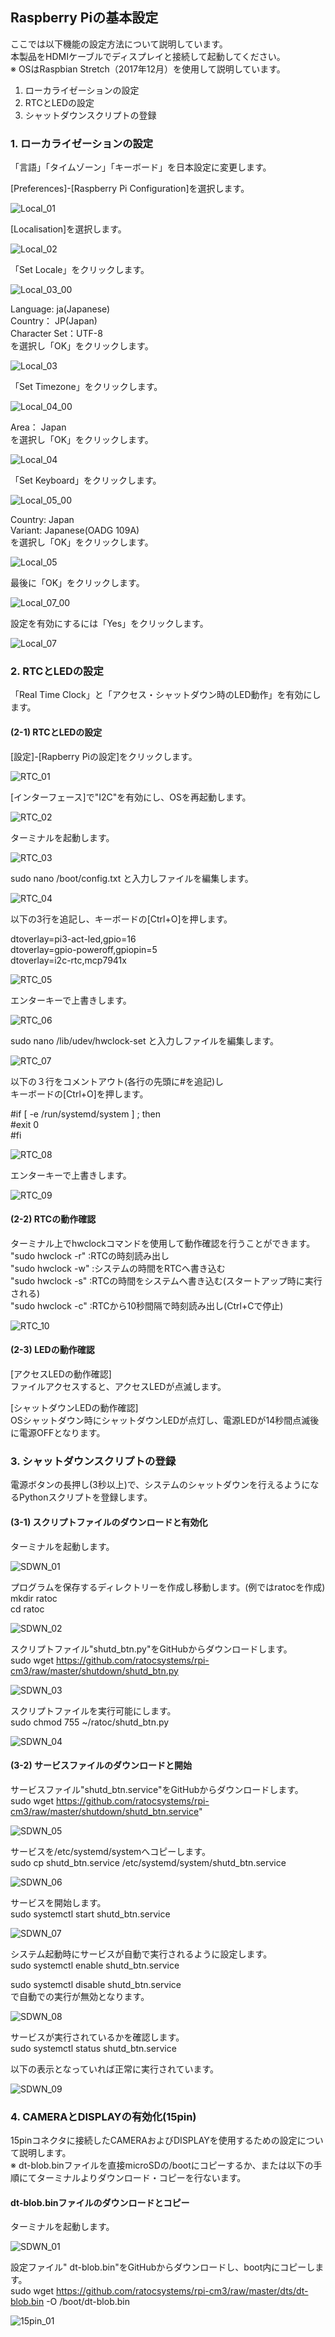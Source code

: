 ## Raspberry Piの基本設定  
ここでは以下機能の設定方法について説明しています。  
本製品をHDMIケーブルでディスプレイと接続して起動してください。  
※ OSはRaspbian Stretch（2017年12月）を使用して説明しています。

1) ローカライゼーションの設定  
2) RTCとLEDの設定  
3) シャットダウンスクリプトの登録   


### 1. ローカライゼーションの設定  
「言語」「タイムゾーン」「キーボード」を日本設定に変更します。  

[Preferences]-[Raspberry Pi Configuration]を選択します。

![Local_01](/Image/Raspbian_pic/Local_01.png)

[Localisation]を選択します。

![Local_02](/Image/Raspbian_pic/Local_02.png)

「Set Locale」をクリックします。

![Local_03_00](/Image/Raspbian_pic/Local_03_00.png)

Language: ja(Japanese)  
Country： JP(Japan)  
Character Set：UTF-8  
を選択し「OK」をクリックします。

![Local_03](/Image/Raspbian_pic/Local_03.png)

「Set Timezone」をクリックします。

![Local_04_00](/Image/Raspbian_pic/Local_04_00.png)

Area： Japan  
を選択し「OK」をクリックします。

![Local_04](/Image/Raspbian_pic/Local_04.png)

「Set Keyboard」をクリックします。

![Local_05_00](/Image/Raspbian_pic/Local_05_00.png)

Country: Japan  
Variant: Japanese(OADG 109A)  
を選択し「OK」をクリックします。

![Local_05](/Image/Raspbian_pic/Local_05.png)

最後に「OK」をクリックします。

![Local_07_00](/Image/Raspbian_pic/Local_07_00.png)

設定を有効にするには「Yes」をクリックします。

![Local_07](/Image/Raspbian_pic/Local_07.png)

  
### 2. RTCとLEDの設定  
「Real Time Clock」と「アクセス・シャットダウン時のLED動作」を有効にします。

#### (2-1) RTCとLEDの設定  

[設定]-[Rapberry Piの設定]をクリックします。  

![RTC_01](/Image/RTC_LED_pic/RTC_01.png)

[インターフェース]で"I2C"を有効にし、OSを再起動します。

![RTC_02](/Image/RTC_LED_pic/RTC_02.png)

ターミナルを起動します。

![RTC_03](/Image/RTC_LED_pic/RTC_03.png)

sudo nano /boot/config.txt と入力しファイルを編集します。

![RTC_04](/Image/RTC_LED_pic/RTC_04.png)

以下の3行を追記し、キーボードの[Ctrl+O]を押します。

dtoverlay=pi3-act-led,gpio=16  
dtoverlay=gpio-poweroff,gpiopin=5  
dtoverlay=i2c-rtc,mcp7941x 

![RTC_05](/Image/RTC_LED_pic/RTC_05.png)

エンターキーで上書きします。  

![RTC_06](/Image/RTC_LED_pic/RTC_06.png)

sudo nano /lib/udev/hwclock-set と入力しファイルを編集します。

![RTC_07](/Image/RTC_LED_pic/RTC_07.png)

以下の３行をコメントアウト(各行の先頭に#を追記)し  
キーボードの[Ctrl+O]を押します。

#if [ -e /run/systemd/system ] ; then  
#exit 0  
#fi  

![RTC_08](/Image/RTC_LED_pic/RTC_08.png)

エンターキーで上書きします。  

![RTC_09](/Image/RTC_LED_pic/RTC_09.png)


#### (2-2) RTCの動作確認  

ターミナル上でhwclockコマンドを使用して動作確認を行うことができます。  
"sudo hwclock -r" :RTCの時刻読み出し  
"sudo hwclock -w" :システムの時間をRTCへ書き込む  
"sudo hwclock -s" :RTCの時間をシステムへ書き込む(スタートアップ時に実行される)  
"sudo hwclock -c" :RTCから10秒間隔で時刻読み出し(Ctrl+Cで停止)

![RTC_10](/Image/RTC_LED_pic/RTC_10.png)


#### (2-3) LEDの動作確認  

[アクセスLEDの動作確認]  
ファイルアクセスすると、アクセスLEDが点滅します。

[シャットダウンLEDの動作確認]  
OSシャットダウン時にシャットダウンLEDが点灯し、電源LEDが14秒間点滅後に電源OFFとなります。

### 3. シャットダウンスクリプトの登録  

電源ボタンの長押し(3秒以上)で、システムのシャットダウンを行えるようになるPythonスクリプトを登録します。  

#### (3-1) スクリプトファイルのダウンロードと有効化  

ターミナルを起動します。

![SDWN_01](/Image/SDWN_pic/SDWN_01.png)

プログラムを保存するディレクトリーを作成し移動します。(例ではratocを作成)  
mkdir ratoc  
cd ratoc  

![SDWN_02](/Image/SDWN_pic/SDWN_02.png)

スクリプトファイル"shutd_btn.py"をGitHubからダウンロードします。  
sudo wget https://github.com/ratocsystems/rpi-cm3/raw/master/shutdown/shutd_btn.py

![SDWN_03](/Image/SDWN_pic/SDWN_03.png)

スクリプトファイルを実行可能にします。  
sudo chmod 755 ~/ratoc/shutd_btn.py

![SDWN_04](/Image/SDWN_pic/SDWN_04.png)

#### (3-2) サービスファイルのダウンロードと開始  

サービスファイル"shutd_btn.service"をGitHubからダウンロードします。  
sudo wget https://github.com/ratocsystems/rpi-cm3/raw/master/shutdown/shutd_btn.service"

![SDWN_05](/Image/SDWN_pic/SDWN_05.png)

サービスを/etc/systemd/systemへコピーします。  
sudo cp shutd_btn.service /etc/systemd/system/shutd_btn.service

![SDWN_06](/Image/SDWN_pic/SDWN_06.png)

サービスを開始します。  
sudo systemctl start shutd_btn.service

![SDWN_07](/Image/SDWN_pic/SDWN_07.png)

システム起動時にサービスが自動で実行されるように設定します。  
sudo systemctl enable shutd_btn.service  

sudo systemctl disable shutd_btn.service  
で自動での実行が無効となります。

![SDWN_08](/Image/SDWN_pic/SDWN_08.png)

サービスが実行されているかを確認します。  
sudo systemctl status shutd_btn.service

以下の表示となっていれば正常に実行されています。

![SDWN_09](/Image/SDWN_pic/SDWN_09.png)


### 4. CAMERAとDISPLAYの有効化(15pin)  

15pinコネクタに接続したCAMERAおよびDISPLAYを使用するための設定について説明します。  
※ dt-blob.binファイルを直接microSDの/bootにコピーするか、または以下の手順にてターミナルよりダウンロード・コピーを行ないます。  

#### dt-blob.binファイルのダウンロードとコピー  

ターミナルを起動します。

![SDWN_01](/Image/SDWN_pic/SDWN_01.png)

設定ファイル" dt-blob.bin"をGitHubからダウンロードし、boot内にコピーします。  
sudo wget https://github.com/ratocsystems/rpi-cm3/raw/master/dts/dt-blob.bin -O /boot/dt-blob.bin

![15pin_01](/Image/15pin_pic/01.png)
